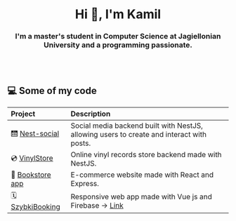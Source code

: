 <h1 align="center">Hi 👋, I'm Kamil</h1>
<h3 align="center">I'm a master's student in Computer Science at Jagiellonian University and a programming passionate.</h3>
<br>
<br>

## 💻 Some of my code    
|**Project**|**Description**|    
|:----------|:----|
| 🛗 [Nest-social](https://github.com/rabarbar15/Nest-social.git) | Social media backend built with NestJS, allowing users to create and interact with posts. |    
| 💿 [VinylStore](https://github.com/rabarbar15/VinylStore) | Online vinyl records store backend made with NestJS. |    
| 📕 [Bookstore app](https://github.com/rabarbar15/books.com) | E-commerce website made with React and Express. |
| 🗓️ [SzybkiBooking](https://github.com/rabarbar15/SzybkiBooking) | Responsive web app made with Vue js and Firebase -> [Link](https://classreservationsproduction.web.app/)  | 




<!--
**rabarbar15/rabarbar15** is a ✨ _special_ ✨ repository because its `README.md` (this file) appears on your GitHub profile.

Here are some ideas to get you started:

- 🔭 I’m currently working on ...
- 🌱 I’m currently learning ...
- 👯 I’m looking to collaborate on ...
- 🤔 I’m looking for help with ...
- 💬 Ask me about ...
- 📫 How to reach me: ...
- 😄 Pronouns: ...
- ⚡ Fun fact: ...
-->

